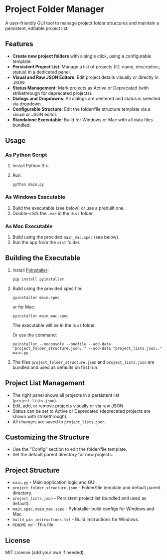 # Project Folder Manager

A user-friendly GUI tool to manage project folder structures and maintain a persistent, editable project list.

## Features

- **Create new project folders** with a single click, using a configurable template.
- **Persistent Project List**: Manage a list of projects (ID, name, description, status) in a dedicated panel.
- **Visual and Raw JSON Editors**: Edit project details visually or directly in JSON.
- **Status Management**: Mark projects as Active or Deprecated (with strikethrough for deprecated projects).
- **Dialogs and Dropdowns**: All dialogs are centered and status is selected via dropdown.
- **Configurable Structure**: Edit the folder/file structure template via a visual or JSON editor.
- **Standalone Executable**: Build for Windows or Mac with all data files bundled.

## Usage

### As Python Script

1. Install Python 3.x.
2. Run:

   ```
   python main.py
   ```

### As Windows Executable

1. Build the executable (see below) or use a prebuilt one.
2. Double-click the `.exe` in the `dist` folder.

### As Mac Executable

1. Build using the provided `main_mac.spec` (see below).
2. Run the app from the `dist` folder.

## Building the Executable

1. Install [PyInstaller](https://pyinstaller.org/):
   ```
   pip install pyinstaller
   ```
2. Build using the provided spec file:
   ```
   pyinstaller main.spec
   ```
   or for Mac:
   ```
   pyinstaller main_mac.spec
   ```
   The executable will be in the `dist` folder.

   Or use the command:
   ```
   pyinstaller --noconsole --onefile --add-data "project_folder_structure.json;." --add-data "project_lists.json;." main.py
   ```

3. The files `project_folder_structure.json` and `project_lists.json` are bundled and used as defaults on first run.

## Project List Management

- The right panel shows all projects in a persistent list (`project_lists.json`).
- Edit, add, or remove projects visually or via raw JSON.
- Status can be set to Active or Deprecated (deprecated projects are shown with strikethrough).
- All changes are saved to `project_lists.json`.

## Customizing the Structure

- Use the "Config" section to edit the folder/file template.
- Set the default parent directory for new projects.

## Project Structure

- `main.py` - Main application logic and GUI.
- `project_folder_structure.json` - Folder/file template and default parent directory.
- `project_lists.json` - Persistent project list (bundled and used as default).
- `main.spec`, `main_mac.spec` - PyInstaller build configs for Windows and Mac.
- `build_win_instructions.txt` - Build instructions for Windows.
- `README.md` - This file.

## License

MIT License (add your own if needed).
